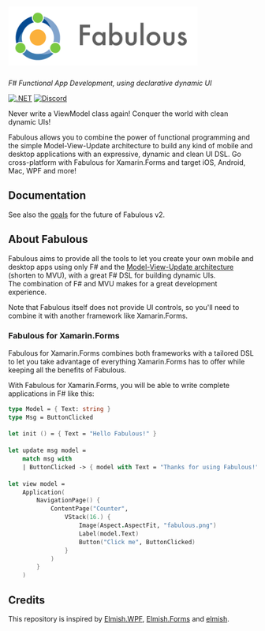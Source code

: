 # <img src="logo/logo-title.png" height="120px" alt="Fabulous" />

*F# Functional App Development, using declarative dynamic UI*

[![.NET](https://github.com/TimLariviere/Fabulous-new/actions/workflows/dotnet.yml/badge.svg)](https://github.com/TimLariviere/Fabulous-new/actions/workflows/dotnet.yml) [![Discord](https://img.shields.io/discord/716980335593914419?label=discord&logo=discord)](https://discord.gg/bpTJMbSSYK)

Never write a ViewModel class again! Conquer the world with clean dynamic UIs!

Fabulous allows you to combine the power of functional programming and the simple Model-View-Update architecture to build any kind of mobile and desktop applications with an expressive, dynamic and clean UI DSL. Go cross-platform with Fabulous for Xamarin.Forms and target iOS, Android, Mac, WPF and more!

## Documentation

See also the [goals](docs/goals-of-v2.md) for the future of Fabulous v2.

## About Fabulous

Fabulous aims to provide all the tools to let you create your own mobile and desktop apps using only F# and the [Model-View-Update architecture](https://guide.elm-lang.org/architecture/) (shorten to MVU), with a great F# DSL for building dynamic UIs.  
The combination of F# and MVU makes for a great development experience.

Note that Fabulous itself does not provide UI controls, so you'll need to combine it with another framework like Xamarin.Forms.

### Fabulous for Xamarin.Forms

Fabulous for Xamarin.Forms combines both frameworks with a tailored DSL to let you take advantage of everything Xamarin.Forms has to offer while keeping all the benefits of Fabulous.

With Fabulous for Xamarin.Forms, you will be able to write complete applications in F# like this:
```fsharp
type Model = { Text: string }
type Msg = ButtonClicked

let init () = { Text = "Hello Fabulous!" }

let update msg model =
    match msg with
    | ButtonClicked -> { model with Text = "Thanks for using Fabulous!" }

let view model =
    Application(
        NavigationPage() {                
            ContentPage("Counter",
                VStack(16.) {
                    Image(Aspect.AspectFit, "fabulous.png")
                    Label(model.Text)
                    Button("Click me", ButtonClicked)
                }
            )
        }
    )
```

## Credits
This repository is inspired by [Elmish.WPF](https://github.com/Prolucid/Elmish.WPF), [Elmish.Forms](https://github.com/dboris/elmish-forms) and [elmish](https://github.com/elmish/elmish).
